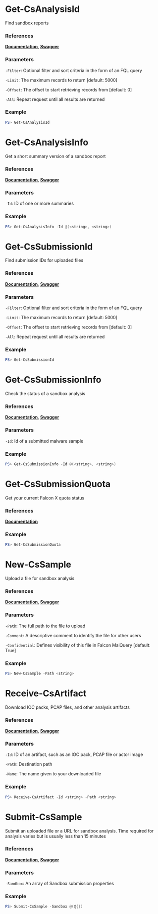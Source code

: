# Get-CsAnalysisId
Find sandbox reports

### References
**[Documentation](https://falcon.crowdstrike.com/support/documentation/92/falcon-x-apis#find-malware-samples-or-sandbox-reports)**, **[Swagger](https://assets.falcon.crowdstrike.com/support/api/swagger.html#/falconx-sandbox/QueryReports)**

### Parameters

`-Filter`: Optional filter and sort criteria in the form of an FQL query

`-Limit`: The maximum records to return [default: 5000]

`-Offset`: The offset to start retrieving records from [default: 0]

`-All`: Repeat request until all results are returned

### Example
```powershell
PS> Get-CsAnalysisId
```

# Get-CsAnalysisInfo
Get a short summary version of a sandbox report

### References
**[Documentation](https://falcon.crowdstrike.com/support/documentation/92/falcon-x-apis#find-malware-samples-or-sandbox-reports)**, **[Swagger](https://assets.falcon.crowdstrike.com/support/api/swagger.html#/falconx-sandbox/GetSummaryReports)**

### Parameters

`-Id`: ID of one or more summaries

### Example
```powershell
PS> Get-CsAnalysisInfo -Id @(<string>, <string>)
```

# Get-CsSubmissionId
Find submission IDs for uploaded files

### References
**[Documentation](https://falcon.crowdstrike.com/support/documentation/92/falcon-x-apis#submit-a-file-for-analysis)**, **[Swagger](https://assets.falcon.crowdstrike.com/support/api/swagger.html#/falconx-sandbox/QuerySubmissions)**

### Parameters

`-Filter`: Optional filter and sort criteria in the form of an FQL query

`-Limit`: The maximum records to return [default: 5000]

`-Offset`: The offset to start retrieving records from [default: 0]

`-All`: Repeat request until all results are returned

### Example
```powershell
PS> Get-CsSubmissionId
```

# Get-CsSubmissionInfo
Check the status of a sandbox analysis

### References
**[Documentation](https://falcon.crowdstrike.com/support/documentation/92/falcon-x-apis#submit-a-file-for-analysis)**, **[Swagger](https://assets.falcon.crowdstrike.com/support/api/swagger.html#/falconx-sandbox/GetSubmissions)**

### Parameters

`-Id`: Id of a submitted malware sample

### Example
```powershell
PS> Get-CsSubmissionInfo -Id @(<string>, <string>)
```

# Get-CsSubmissionQuota
Get your current Falcon X quota status

### References
**[Documentation](https://falcon.crowdstrike.com/support/documentation/92/falcon-x-apis#check-your-submission-quota)**

### Example
```powershell
PS> Get-CsSubmissionQuota
```

# New-CsSample
Upload a file for sandbox analysis

### References
**[Documentation](https://falcon.crowdstrike.com/support/documentation/92/falcon-x-apis#submit-a-file-for-analysis)**, **[Swagger](https://assets.falcon.crowdstrike.com/support/api/swagger.html#/falconx-sandbox/UploadSampleV2)**

### Parameters

`-Path`: The full path to the file to upload

`-Comment`: A descriptive comment to identify the file for other users

`-Confidential`: Defines visibility of this file in Falcon MalQuery [default: True]

### Example
```powershell
PS> New-CsSample -Path <string>
```

# Receive-CsArtifact
Download IOC packs, PCAP files, and other analysis artifacts

### References
**[Documentation](https://falcon.crowdstrike.com/support/documentation/92/falcon-x-apis#download-reports,-ioc-packs,-and-pcap-files)**, **[Swagger](https://assets.falcon.crowdstrike.com/support/api/swagger.html#/falconx-sandbox/GetArtifacts)**

### Parameters

`-Id`: ID of an artifact, such as an IOC pack, PCAP file or actor image

`-Path`: Destination path

`-Name`: The name given to your downloaded file

### Example
```powershell
PS> Receive-CsArtifact -Id <string> -Path <string>
```

# Submit-CsSample
Submit an uploaded file or a URL for sandbox analysis. Time required for analysis varies but is
usually less than 15 minutes

### References
**[Documentation](https://falcon.crowdstrike.com/support/documentation/92/falcon-x-apis#submit-a-file-for-analysis)**, **[Swagger](https://assets.falcon.crowdstrike.com/support/api/swagger.html#/falconx-sandbox/Submit)**

### Parameters

`-Sandbox`: An array of Sandbox submission properties

### Example
```powershell
PS> Submit-CsSample -Sandbox @(@{})
```
